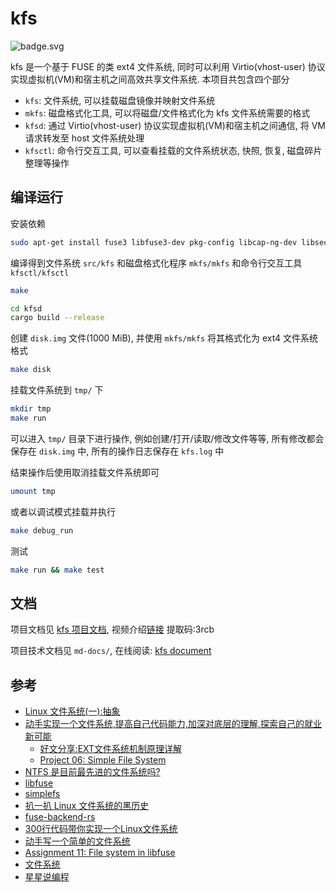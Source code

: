 # kfs

![badge.svg](https://github.com/luzhixing12345/kfs/actions/workflows/main.yaml/badge.svg)

kfs 是一个基于 FUSE 的类 ext4 文件系统, 同时可以利用 Virtio(vhost-user) 协议实现虚拟机(VM)和宿主机之间高效共享文件系统. 本项目共包含四个部分

- `kfs`: 文件系统, 可以挂载磁盘镜像并映射文件系统
- `mkfs`: 磁盘格式化工具, 可以将磁盘/文件格式化为 kfs 文件系统需要的格式
- `kfsd`: 通过 Virtio(vhost-user) 协议实现虚拟机(VM)和宿主机之间通信, 将 VM 请求转发至 host 文件系统处理
- `kfsctl`: 命令行交互工具, 可以查看挂载的文件系统状态, 快照, 恢复, 磁盘碎片整理等操作

## 编译运行

安装依赖

```bash
sudo apt-get install fuse3 libfuse3-dev pkg-config libcap-ng-dev libseccomp-dev
```

编译得到文件系统 `src/kfs` 和磁盘格式化程序 `mkfs/mkfs` 和命令行交互工具 `kfsctl/kfsctl`

```bash
make
```

```bash
cd kfsd
cargo build --release
```

创建 `disk.img` 文件(1000 MiB), 并使用 `mkfs/mkfs` 将其格式化为 ext4 文件系统格式

```bash
make disk
```

挂载文件系统到 `tmp/` 下

```bash
mkdir tmp
make run
```

可以进入 `tmp/` 目录下进行操作, 例如创建/打开/读取/修改文件等等, 所有修改都会保存在 `disk.img` 中, 所有的操作日志保存在 `kfs.log` 中

结束操作后使用取消挂载文件系统即可

```bash
umount tmp
```

或者以调试模式挂载并执行

```bash
make debug_run
```

测试

```bash
make run && make test
```

<!-- ## TODO

- [ ] 完善测试
- [ ] ext4 日志
- [ ] 支持并发
- [ ] 大文件读写
- [ ] 目录 Hash
- [ ] 高效的磁盘bitmap选择算法
- [ ] 快照
- [ ] 校验和
- [ ] 重复数据删除
- [ ] 压缩
- [ ] 延迟分配 -->

## 文档

项目文档见 [kfs 项目文档](./report.md), 视频介绍[链接](https://pan.baidu.com/s/1l5R2AKrJvmYyEZOhUYFlZA) 提取码:3rcb 

项目技术文档见 `md-docs/`, 在线阅读: [kfs document](https://luzhixing12345.github.io/kfs/)

## 参考

- [Linux 文件系统(一):抽象](https://www.bilibili.com/video/BV1jM411W7jV)
- [动手实现一个文件系统,提高自己代码能力,加深对底层的理解,探索自己的就业新可能](https://www.bilibili.com/video/BV1eV411A7gw)
  - [好文分享:EXT文件系统机制原理详解](https://www.51cto.com/article/603104.html)
  - [Project 06: Simple File System](https://www3.nd.edu/~pbui/teaching/cse.30341.fa19/project06.html)
- [NTFS 是目前最先进的文件系统吗?](https://www.zhihu.com/question/20619659)
- [libfuse](https://github.com/libfuse/libfuse)
- [simplefs](https://github.com/sysprog21/simplefs)
- [扒一扒 Linux 文件系统的黑历史](https://zhuanlan.zhihu.com/p/28828826)
- [fuse-backend-rs](https://github.com/cloud-hypervisor/fuse-backend-rs)
- [300行代码带你实现一个Linux文件系统](https://zhuanlan.zhihu.com/p/579011810)
- [动手写一个简单的文件系统](https://www.jianshu.com/p/8966d121263b)
- [Assignment 11: File system in libfuse](https://course.ccs.neu.edu/cs3650sp22/a11.html)
- [文件系统](https://realwujing.github.io/linux/kernel/%E6%96%87%E4%BB%B6%E7%B3%BB%E7%BB%9F/)
- [星星说编程](https://space.bilibili.com/50657960/channel/series)
